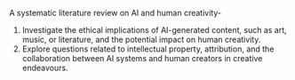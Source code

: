 A systematic literature review on AI and human creativity-
1. Investigate the ethical implications of AI-generated content, such as art, music, or literature, and the potential impact on human creativity.  
2. Explore questions related to intellectual property, attribution, and the collaboration between AI systems and human creators in creative endeavours.
